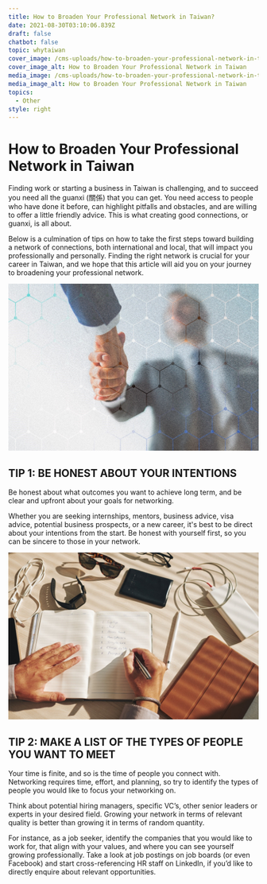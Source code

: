 ```yaml
---
title: How to Broaden Your Professional Network in Taiwan?
date: 2021-08-30T03:10:06.839Z
draft: false
chatbot: false
topic: whytaiwan
cover_image: /cms-uploads/how-to-broaden-your-professional-network-in-taiwan-1.jpg
cover_image_alt: How to Broaden Your Professional Network in Taiwan
media_image: /cms-uploads/how-to-broaden-your-professional-network-in-taiwan-1.jpg
media_image_alt: How to Broaden Your Professional Network in Taiwan
topics:
  - Other
style: right
---
```

# How to Broaden Your Professional Network in Taiwan

Finding work or starting a business in Taiwan is challenging, and to succeed you need all the guanxi (關係) that you can get. You need access to people who have done it before, can highlight pitfalls and obstacles, and are willing to offer a little friendly advice. This is what creating good connections, or guanxi, is all about.  

Below is a culmination of tips on how to take the first steps toward building a network of connections, both international and local, that will impact you professionally and personally. Finding the right network is crucial for your career in Taiwan, and we hope that this article will aid you on your journey to broadening your professional network.

![How to Broaden Your Professional Network in Taiwan-2](/cms-uploads/how-to-broaden-your-professional-network-in-taiwan-2.jpg)

## TIP 1: BE HONEST ABOUT YOUR INTENTIONS

Be honest about what outcomes you want to achieve long term, and be clear and upfront about your goals for networking. 

Whether you are seeking internships, mentors, business advice, visa advice, potential business prospects, or a new career, it's best to be direct about your intentions from the start. Be honest with yourself first, so you can be sincere to those in your network.

![How to Broaden Your Professional Network in Taiwan-3](/cms-uploads/how-to-broaden-your-professional-network-in-taiwan-3.jpg)

## TIP 2: MAKE A LIST OF THE TYPES OF PEOPLE YOU WANT TO MEET

Your time is finite, and so is the time of people you connect with. Networking requires time, effort, and planning, so try to identify the types of people you would like to focus your networking on. 

Think about potential hiring managers, specific VC’s, other senior leaders or experts in your desired field. Growing your network in terms of relevant quality is better than growing it in terms of random quantity.

For instance, as a job seeker, identify the companies that you would like to work for, that align with your values, and where you can see yourself growing professionally. Take a look at job postings on job boards (or even Facebook) and start cross-referencing HR staff on LinkedIn, if you’d like to directly enquire about relevant opportunities.